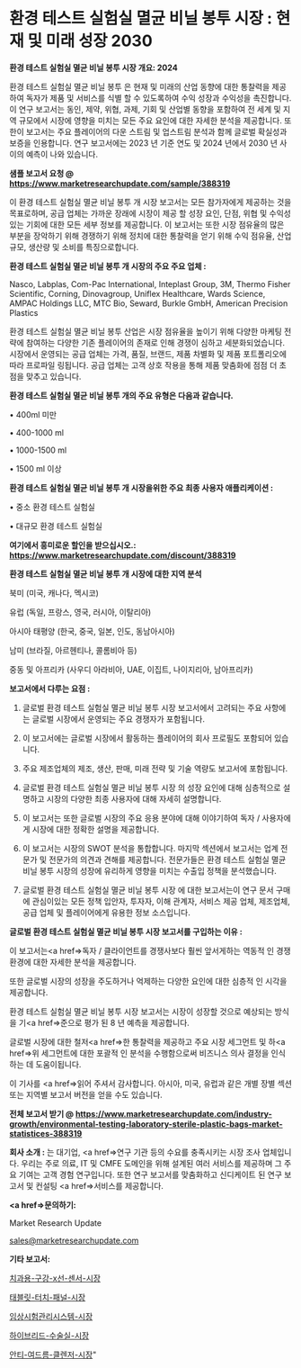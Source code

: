 # 환경 테스트 실험실 멸균 비닐 봉투 시장 : 현재 및 미래 성장 2030

<strong>환경 테스트 실험실 멸균 비닐 봉투 시장 개요: 2024</strong>

환경 테스트 실험실 멸균 비닐 봉투 은 현재 및 미래의 산업 동향에 대한 통찰력을 제공하여 독자가 제품 및 서비스를 식별 할 수 있도록하여 수익 성장과 수익성을 촉진합니다. 이 연구 보고서는 동인, 제약, 위협, 과제, 기회 및 산업별 동향을 포함하여 전 세계 및 지역 규모에서 시장에 영향을 미치는 모든 주요 요인에 대한 자세한 분석을 제공합니다. 또한이 보고서는 주요 플레이어의 다운 스트림 및 업스트림 분석과 함께 글로벌 확실성과 보증을 인용합니다. 연구 보고서에는 2023 년 기준 연도 및 2024 년에서 2030 년 사이의 예측이 나와 있습니다.



<strong>샘플 보고서 요청 @ <a href=https://www.marketresearchupdate.com/sample/388319>https://www.marketresearchupdate.com/sample/388319</a></strong>

이 환경 테스트 실험실 멸균 비닐 봉투 개 시장 보고서는 모든 참가자에게 제공하는 것을 목표로하며, 공급 업체는 가까운 장래에 시장이 제공 할 성장 요인, 단점, 위협 및 수익성있는 기회에 대한 모든 세부 정보를 제공합니다. 이 보고서는 또한 시장 점유율의 많은 부분을 장악하기 위해 경쟁하기 위해 정치에 대한 통찰력을 얻기 위해 수익 점유율, 산업 규모, 생산량 및 소비를 특징으로합니다.



<strong>환경 테스트 실험실 멸균 비닐 봉투 개 시장의 주요 주요 업체 :</strong>

Nasco, Labplas, Com-Pac International, Inteplast Group, 3M, Thermo Fisher Scientific, Corning, Dinovagroup, Uniflex Healthcare, Wards Science, AMPAC Holdings LLC, MTC Bio, Seward, Burkle GmbH, American Precision Plastics

환경 테스트 실험실 멸균 비닐 봉투 산업은 시장 점유율을 높이기 위해 다양한 마케팅 전략에 참여하는 다양한 기존 플레이어의 존재로 인해 경쟁이 심하고 세분화되었습니다. 시장에서 운영되는 공급 업체는 가격, 품질, 브랜드, 제품 차별화 및 제품 포트폴리오에 따라 프로파일 링됩니다. 공급 업체는 고객 상호 작용을 통해 제품 맞춤화에 점점 더 초점을 맞추고 있습니다.



<strong>환경 테스트 실험실 멸균 비닐 봉투 개의 주요 유형은 다음과 같습니다.</strong>

• 400ml 미만

• 400-1000 ml

• 1000-1500 ml

• 1500 ml 이상



<strong>환경 테스트 실험실 멸균 비닐 봉투 개 시장을위한 주요 최종 사용자 애플리케이션 :</strong>

• 중소 환경 테스트 실험실

• 대규모 환경 테스트 실험실



<strong>여기에서 흥미로운 할인을 받으십시오.: <a href=https://www.marketresearchupdate.com/discount/388319>https://www.marketresearchupdate.com/discount/388319</a></strong>



<strong>환경 테스트 실험실 멸균 비닐 봉투 개 시장에 대한 지역 분석</strong>

북미 (미국, 캐나다, 멕시코)

유럽 (독일, 프랑스, 영국, 러시아, 이탈리아)

아시아 태평양 (한국, 중국, 일본, 인도, 동남아시아)

남미 (브라질, 아르헨티나, 콜롬비아 등)

중동 및 아프리카 (사우디 아라비아, UAE, 이집트, 나이지리아, 남아프리카)



<strong>보고서에서 다루는 요점 :</strong>

1. 글로벌 환경 테스트 실험실 멸균 비닐 봉투 시장 보고서에서 고려되는 주요 사항에는 글로벌 시장에서 운영되는 주요 경쟁자가 포함됩니다.

2. 이 보고서에는 글로벌 시장에서 활동하는 플레이어의 회사 프로필도 포함되어 있습니다.

3. 주요 제조업체의 제조, 생산, 판매, 미래 전략 및 기술 역량도 보고서에 포함됩니다.

4. 글로벌 환경 테스트 실험실 멸균 비닐 봉투 시장 의 성장 요인에 대해 심층적으로 설명하고 시장의 다양한 최종 사용자에 대해 자세히 설명합니다.

5. 이 보고서는 또한 글로벌 시장의 주요 응용 분야에 대해 이야기하여 독자 / 사용자에게 시장에 대한 정확한 설명을 제공합니다.

6. 이 보고서는 시장의 SWOT 분석을 통합합니다. 마지막 섹션에서 보고서는 업계 전문가 및 전문가의 의견과 견해를 제공합니다. 전문가들은 환경 테스트 실험실 멸균 비닐 봉투 시장의 성장에 유리하게 영향을 미치는 수출입 정책을 분석했습니다.

7. 글로벌 환경 테스트 실험실 멸균 비닐 봉투 시장 에 대한 보고서는이 연구 문서 구매에 관심이있는 모든 정책 입안자, 투자자, 이해 관계자, 서비스 제공 업체, 제조업체, 공급 업체 및 플레이어에게 유용한 정보 소스입니다.



<strong>글로벌 환경 테스트 실험실 멸균 비닐 봉투 시장 보고서를 구입하는 이유 :</strong>

이 보고서는<a href=>독자 / 클</a>라이언트를 경쟁사보다 훨씬 앞서게하는 역동적 인 경쟁 환경에 대한 자세한 분석을 제공합니다.

또한 글로벌 시장의 성장을 주도하거나 억제하는 다양한 요인에 대한 심층적 인 시각을 제공합니다.

환경 테스트 실험실 멸균 비닐 봉투 시장 보고서는 시장이 성장할 것으로 예상되는 방식을 기<a href=>준으로</a> 평가 된 8 년 예측을 제공합니다.

글로벌 시장에 대한 철저<a href=>한 통찰력</a>을 제공하고 주요 시장 세그먼트 및 하<a href=>위 세그</a>먼트에 대한 포괄적 인 분석을 수행함으로써 비즈니스 의사 결정을 인식하는 데 도움이됩니다.

이 기사를 <a href=>읽어 주</a>셔서 감사합니다. 아시아, 미국, 유럽과 같은 개별 장별 섹션 또는 지역별 보고서 버전을 얻을 수도 있습니다.



<strong>전체 보고서 받기 @ <a href=https://www.marketresearchupdate.com/industry-growth/environmental-testing-laboratory-sterile-plastic-bags-market-statistices-388319>https://www.marketresearchupdate.com/industry-growth/environmental-testing-laboratory-sterile-plastic-bags-market-statistices-388319</a></strong>



<strong>회사 소개 :</strong>
는 대기업, <a href=>연구 기</a>관 등의 수요를 충족시키는 시장 조사 업체입니다. 우리는 주로 의료, IT 및 CMFE 도메인을 위해 설계된 여러 서비스를 제공하며 그 주요 기여는 고객 경험 연구입니다. 또한 연구 보고서를 맞춤화하고 신디케이트 된 연구 보고서 및 컨설팅 <a href=>서비</a>스를 제공합니다.



<strong><a href=>문의하기:</a></strong>

Market Research Update

sales@marketresearchupdate.com



<strong>기타 보고서:</strong>

<a href=https://www.linkedin.com/pulse/치과용-구강-x선-센서-시장-진입-전략-및-위험-평가2029년-market-matrix-musings-analysis/>치과용-구강-x선-센서-시장</a>

<a href=https://www.linkedin.com/pulse/태블릿-터치-패널-시장-현재-및-미래-성장-2029-survey-spotlight-pro-24-analysis-uqtwf/>태블릿-터치-패널-시장</a>

<a href=https://www.linkedin.com/pulse/임상시험관리시스템-시장-동향-및-성장-전망-data-dive-diaries-24-analysis-5ziyf/>임상시험관리시스템-시장</a>

<a href=https://www.linkedin.com/pulse/하이브리드-수술실-시장-세분화-연구-및-목표-고객2030년-analytics-avenue-adventures-24-ana-nuodf/>하이브리드-수술실-시장</a>

<a href=https://www.linkedin.com/pulse/안티-여드름-클렌저-시장-세분화-연구-및-목표-고객2030년-analytics-alchemy-360-analysis-sx2hf/>안티-여드름-클렌저-시장</a>"
